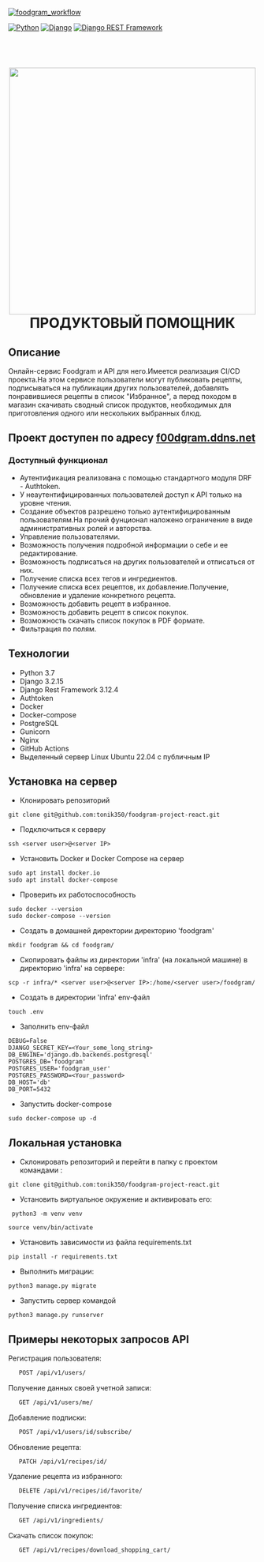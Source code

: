 [![foodgram_workflow](https://github.com/tonik350/foodgram-project-react/actions/workflows/main.yml/badge.svg)](https://github.com/tonik350/foodgram-project-react/actions/workflows/main.yml)

[![Python](https://img.shields.io/badge/-Python-464646?style=flat-square&logo=Python)](https://www.python.org/)
[![Django](https://img.shields.io/badge/-Django-464646?style=flat-square&logo=Django)](https://www.djangoproject.com/)
[![Django REST Framework](https://img.shields.io/badge/-Django%20REST%20Framework-464646?style=flat-square&logo=Django%20REST%20Framework)](https://www.django-rest-framework.org/)

<h1 align="center">
  <br>
  <img src="https://github.com/tonik350/img/blob/main/logo.png?raw=true"  width="500"></a>
  <br>
    ПРОДУКТОВЫЙ ПОМОЩНИК
  <br>
</h1>

## Описание

Онлайн-сервис Foodgram и API для него.Имеется реализация CI/CD проекта.На этом сервисе пользователи могут публиковать рецепты, подписываться на публикации других пользователей, добавлять понравившиеся рецепты в список "Избранное", а перед походом в магазин скачивать сводный список продуктов, необходимых для приготовления одного или нескольких выбранных блюд.

## Проект доступен по адресу [f00dgram.ddns.net](https://f00dgram.ddns.net)

### Доступный функционал

- Аутентификация реализована с помощью стандартного модуля DRF - Authtoken.
- У неаутентифицированных пользователей доступ к API только на уровне чтения.
- Создание объектов разрешено только аутентифицированным пользователям.На прочий фунционал наложено ограничение в виде административных ролей и авторства.
- Управление пользователями.
- Возможность получения подробной информации о себе и ее редактирование.
- Возможность подписаться на других пользователей и отписаться от них.
- Получение списка всех тегов и ингредиентов.
- Получение списка всех рецептов, их добавление.Получение, обновление и удаление конкретного рецепта.
- Возможность добавить рецепт в избранное.
- Возможность добавить рецепт в список покупок.
- Возможность скачать список покупок в PDF формате.
- Фильтрация по полям.


## Технологии

- Python 3.7
- Django 3.2.15
- Django Rest Framework 3.12.4
- Authtoken
- Docker
- Docker-compose
- PostgreSQL
- Gunicorn
- Nginx
- GitHub Actions
- Выделенный сервер Linux Ubuntu 22.04 с публичным IP

## Установка на сервер
- Клонировать репозиторий
```
git clone git@github.com:tonik350/foodgram-project-react.git
```
- Подключиться к серверу
```
ssh <server user>@<server IP>
```
- Установить Docker и Docker Compose на сервер
```
sudo apt install docker.io
sudo apt install docker-compose
```
- Проверить их работоспособность
```
sudo docker --version
sudo docker-compose --version
```
- Создать в домашней директории директорию 'foodgram'
```
mkdir foodgram && cd foodgram/
```
- Скопировать файлы из директории 'infra' (на локальной машине) в директорию 'infra' на сервере:
```
scp -r infra/* <server user>@<server IP>:/home/<server user>/foodgram/
```
- Создать в директории 'infra' env-файл
```
touch .env
```
- Заполнить env-файл
```
DEBUG=False
DJANGO_SECRET_KEY=<Your_some_long_string>
DB_ENGINE='django.db.backends.postgresql'
POSTGRES_DB='foodgram'
POSTGRES_USER='foodgram_user'
POSTGRES_PASSWORD=<Your_password>
DB_HOST='db'
DB_PORT=5432
```
- Запустить docker-compose
```
sudo docker-compose up -d
```

## Локальная установка
- Склонировать репозиторий и перейти в папку с проектом командами :
 ```
 git clone git@github.com:tonik350/foodgram-project-react.git
 ```
- Установить виртуальное окружение и активировать его:
```
 python3 -m venv venv
 ```
 ```
 source venv/bin/activate
 ```
- Установить зависимости из файла requirements.txt
```
pip install -r requirements.txt
```
- Выполнить миграции:
```
python3 manage.py migrate
```
- Запустить сервер командой
```
python3 manage.py runserver
```

## Примеры некоторых запросов API

Регистрация пользователя:

```bash
   POST /api/v1/users/
```

Получение данных своей учетной записи:

```bash
   GET /api/v1/users/me/ 
```

Добавление подписки:

```bash
   POST /api/v1/users/id/subscribe/
```

Обновление рецепта:
  
```bash
   PATCH /api/v1/recipes/id/
```

Удаление рецепта из избранного:

```bash
   DELETE /api/v1/recipes/id/favorite/
```

Получение списка ингредиентов:

```bash
   GET /api/v1/ingredients/
```

Скачать список покупок:

```bash
   GET /api/v1/recipes/download_shopping_cart/
```
